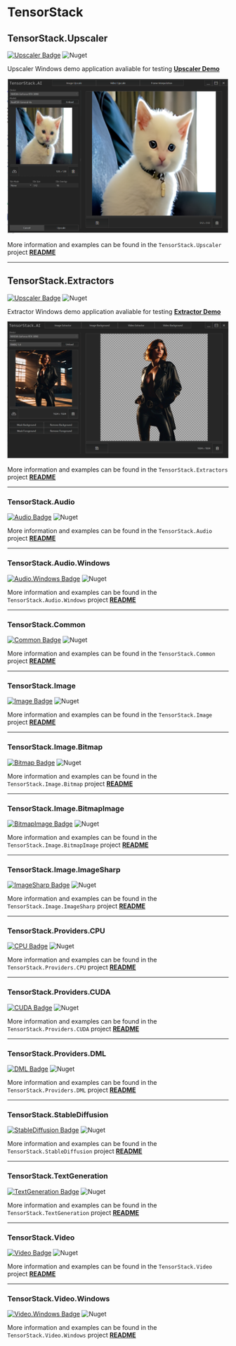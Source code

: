# TensorStack


## TensorStack.Upscaler
[![Upscaler Badge](https://img.shields.io/nuget/v/TensorStack.Upscaler?color=4bc51e&label=TensorStack.Upscaler)](https://www.nuget.org/packages/TensorStack.Upscaler)
![Nuget](https://img.shields.io/nuget/dt/TensorStack.Upscaler?label=Nuget%20Downloads)

Upscaler Windows demo application avaliable for testing  **[Upscaler Demo](Examples/TensorStack.Example.Upscaler)**

<img src="Assets/Examples/UpscaleImage.PNG" width="640"/> 

More information and examples can be found in the `TensorStack.Upscaler` project **[README](TensorStack.Upscaler/README.md)**

---

## TensorStack.Extractors
[![Upscaler Badge](https://img.shields.io/nuget/v/TensorStack.Extractors?color=4bc51e&label=TensorStack.Extractors)](https://www.nuget.org/packages/TensorStack.Extractors)
![Nuget](https://img.shields.io/nuget/dt/TensorStack.Extractors?label=Nuget%20Downloads)

Extractor Windows demo application avaliable for testing  **[Extractor Demo](Examples/TensorStack.Example.Extractors)**

<img src="Assets/Examples/BackgroundRemove.PNG" width="640"/> 

More information and examples can be found in the `TensorStack.Extractors` project **[README](TensorStack.Extractors/README.md)**

---





### TensorStack.Audio
[![Audio Badge](https://img.shields.io/nuget/v/TensorStack.Audio?color=4bc51e&label=TensorStack.Audio)](https://www.nuget.org/packages/TensorStack.Audio)
![Nuget](https://img.shields.io/nuget/dt/TensorStack.Audio?label=Nuget%20Downloads)

More information and examples can be found in the `TensorStack.Audio` project **[README](TensorStack.Audio/README.md)**

---

### TensorStack.Audio.Windows
[![Audio.Windows Badge](https://img.shields.io/nuget/v/TensorStack.Audio.Windows?color=4bc51e&label=TensorStack.Audio.Windows)](https://www.nuget.org/packages/TensorStack.Audio.Windows)
![Nuget](https://img.shields.io/nuget/dt/TensorStack.Audio.Windows?label=Nuget%20Downloads)

More information and examples can be found in the `TensorStack.Audio.Windows` project **[README](TensorStack.Audio.Windows/README.md)**

---

### TensorStack.Common
[![Common Badge](https://img.shields.io/nuget/v/TensorStack.Common?color=4bc51e&label=TensorStack.Common)](https://www.nuget.org/packages/TensorStack.Common)
![Nuget](https://img.shields.io/nuget/dt/TensorStack.Common?label=Nuget%20Downloads)

More information and examples can be found in the `TensorStack.Common` project **[README](TensorStack.Common/README.md)**

---

### TensorStack.Image
[![Image Badge](https://img.shields.io/nuget/v/TensorStack.Image?color=4bc51e&label=TensorStack.Image)](https://www.nuget.org/packages/TensorStack.Image)
![Nuget](https://img.shields.io/nuget/dt/TensorStack.Image?label=Nuget%20Downloads)

More information and examples can be found in the `TensorStack.Image` project **[README](TensorStack.Image/README.md)**

---

### TensorStack.Image.Bitmap
[![Bitmap Badge](https://img.shields.io/nuget/v/TensorStack.Image.Bitmap?color=4bc51e&label=TensorStack.Image.Bitmap)](https://www.nuget.org/packages/TensorStack.Image.Bitmap)
![Nuget](https://img.shields.io/nuget/dt/TensorStack.Image.Bitmap?label=Nuget%20Downloads)

More information and examples can be found in the `TensorStack.Image.Bitmap` project **[README](TensorStack.Image.Bitmap/README.md)**

---

### TensorStack.Image.BitmapImage
[![BitmapImage Badge](https://img.shields.io/nuget/v/TensorStack.Image.BitmapImage?color=4bc51e&label=TensorStack.Image.BitmapImage)](https://www.nuget.org/packages/TensorStack.Image.BitmapImage)
![Nuget](https://img.shields.io/nuget/dt/TensorStack.Image.BitmapImage?label=Nuget%20Downloads)

More information and examples can be found in the `TensorStack.Image.BitmapImage` project **[README](TensorStack.Image.BitmapImage/README.md)**

---

### TensorStack.Image.ImageSharp
[![ImageSharp Badge](https://img.shields.io/nuget/v/TensorStack.Image.ImageSharp?color=4bc51e&label=TensorStack.Image.ImageSharp)](https://www.nuget.org/packages/TensorStack.Image.ImageSharp)
![Nuget](https://img.shields.io/nuget/dt/TensorStack.Image.ImageSharp?label=Nuget%20Downloads)

More information and examples can be found in the `TensorStack.Image.ImageSharp` project **[README](TensorStack.Image.ImageSharp/README.md)**

---

### TensorStack.Providers.CPU
[![CPU Badge](https://img.shields.io/nuget/v/TensorStack.Providers.CPU?color=4bc51e&label=TensorStack.Providers.CPU)](https://www.nuget.org/packages/TensorStack.Providers.CPU)
![Nuget](https://img.shields.io/nuget/dt/TensorStack.Providers.CPU?label=Nuget%20Downloads)

More information and examples can be found in the `TensorStack.Providers.CPU` project **[README](TensorStack.Providers.CPU/README.md)**

---

### TensorStack.Providers.CUDA
[![CUDA Badge](https://img.shields.io/nuget/v/TensorStack.Providers.CUDA?color=4bc51e&label=TensorStack.Providers.CUDA)](https://www.nuget.org/packages/TensorStack.Providers.CUDA)
![Nuget](https://img.shields.io/nuget/dt/TensorStack.Providers.CUDA?label=Nuget%20Downloads)

More information and examples can be found in the `TensorStack.Providers.CUDA` project **[README](TensorStack.Providers.CUDA/README.md)**

---

### TensorStack.Providers.DML
[![DML Badge](https://img.shields.io/nuget/v/TensorStack.Providers.DML?color=4bc51e&label=TensorStack.Providers.DML)](https://www.nuget.org/packages/TensorStack.Providers.DML)
![Nuget](https://img.shields.io/nuget/dt/TensorStack.Providers.DML?label=Nuget%20Downloads)

More information and examples can be found in the `TensorStack.Providers.DML` project **[README](TensorStack.Providers.DML/README.md)**

---

### TensorStack.StableDiffusion
[![StableDiffusion Badge](https://img.shields.io/nuget/v/TensorStack.StableDiffusion?color=4bc51e&label=TensorStack.StableDiffusion)](https://www.nuget.org/packages/TensorStack.StableDiffusion)
![Nuget](https://img.shields.io/nuget/dt/TensorStack.StableDiffusion?label=Nuget%20Downloads)

More information and examples can be found in the `TensorStack.StableDiffusion` project **[README](TensorStack.StableDiffusion/README.md)**

---

### TensorStack.TextGeneration
[![TextGeneration Badge](https://img.shields.io/nuget/v/TensorStack.TextGeneration?color=4bc51e&label=TensorStack.TextGeneration)](https://www.nuget.org/packages/TensorStack.TextGeneration)
![Nuget](https://img.shields.io/nuget/dt/TensorStack.TextGeneration?label=Nuget%20Downloads)

More information and examples can be found in the `TensorStack.TextGeneration` project **[README](TensorStack.TextGeneration/README.md)**

---

### TensorStack.Video
[![Video Badge](https://img.shields.io/nuget/v/TensorStack.Video?color=4bc51e&label=TensorStack.Video)](https://www.nuget.org/packages/TensorStack.Video)
![Nuget](https://img.shields.io/nuget/dt/TensorStack.Video?label=Nuget%20Downloads)

More information and examples can be found in the `TensorStack.Video` project **[README](TensorStack.Video/README.md)**

---

### TensorStack.Video.Windows
[![Video.Windows Badge](https://img.shields.io/nuget/v/TensorStack.Video.Windows?color=4bc51e&label=TensorStack.Video.Windows)](https://www.nuget.org/packages/TensorStack.Video.Windows)
![Nuget](https://img.shields.io/nuget/dt/TensorStack.Video.Windows?label=Nuget%20Downloads)

More information and examples can be found in the `TensorStack.Video.Windows` project **[README](TensorStack.Video.Windows/README.md)**


